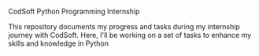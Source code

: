 CodSoft Python Programming Internship

This repository documents my progress and tasks during my internship journey with CodSoft. Here, I'll be working on a set of tasks to enhance my skills and knowledge in Python
